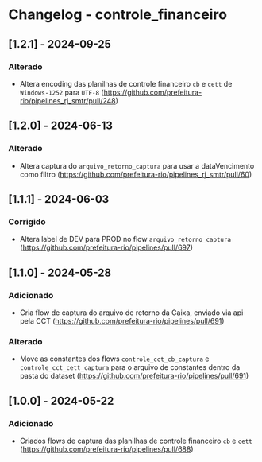 # Changelog - controle_financeiro

## [1.2.1] - 2024-09-25

### Alterado

- Altera encoding das planilhas de controle financeiro `cb` e `cett` de `Windows-1252` para `UTF-8` (https://github.com/prefeitura-rio/pipelines_rj_smtr/pull/248)

## [1.2.0] - 2024-06-13

### Alterado

- Altera captura do `arquivo_retorno_captura` para usar a dataVencimento como filtro (https://github.com/prefeitura-rio/pipelines_rj_smtr/pull/60)

## [1.1.1] - 2024-06-03

### Corrigido

- Altera label de DEV para PROD no flow `arquivo_retorno_captura` (https://github.com/prefeitura-rio/pipelines/pull/697)

## [1.1.0] - 2024-05-28

### Adicionado

- Cria flow de captura do arquivo de retorno da Caixa, enviado via api pela CCT (https://github.com/prefeitura-rio/pipelines/pull/691)

### Alterado

- Move as constantes dos flows `controle_cct_cb_captura` e `controle_cct_cett_captura` para o arquivo de constantes dentro da pasta do dataset (https://github.com/prefeitura-rio/pipelines/pull/691)

## [1.0.0] - 2024-05-22

### Adicionado

- Criados flows de captura das planilhas de controle financeiro `cb` e `cett` (https://github.com/prefeitura-rio/pipelines/pull/688)